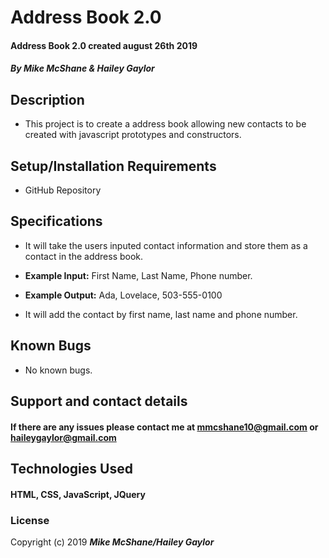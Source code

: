 # Address Book 2.0  

#### Address Book 2.0 created august 26th 2019

##### By Mike McShane & Hailey Gaylor

## Description

* This project is to create a address book allowing new contacts to be created with javascript prototypes and constructors.

## Setup/Installation Requirements

* GitHub Repository

## Specifications

* It will take the users inputed contact information and store them as a contact in the address book.

* **Example Input:** First Name, Last Name,  Phone number.
* **Example Output:** Ada, Lovelace, 503-555-0100

* It will add the contact by first name, last name and phone number.


## Known Bugs

* No known bugs.

## Support and contact details

#### If there are any issues please contact me at mmcshane10@gmail.com or haileygaylor@gmail.com
## Technologies Used

#### HTML, CSS, JavaScript, JQuery

### License

Copyright (c) 2019 **_Mike McShane/Hailey Gaylor_**
